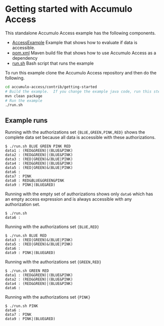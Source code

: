 <!--

    Licensed to the Apache Software Foundation (ASF) under one
    or more contributor license agreements.  See the NOTICE file
    distributed with this work for additional information
    regarding copyright ownership.  The ASF licenses this file
    to you under the Apache License, Version 2.0 (the
    "License"); you may not use this file except in compliance
    with the License.  You may obtain a copy of the License at

      https://www.apache.org/licenses/LICENSE-2.0

    Unless required by applicable law or agreed to in writing,
    software distributed under the License is distributed on an
    "AS IS" BASIS, WITHOUT WARRANTIES OR CONDITIONS OF ANY
    KIND, either express or implied.  See the License for the
    specific language governing permissions and limitations
    under the License.

-->

# Getting started with Accumulo Access

This standalone Accumulo Access example has the following components.

 * [AccessExample](src/main/java/gse/AccessExample.java) Example that shows how to evaluate if data is accessible.
 * [pom.xml](pom.xml) Maven build file that shows how to use Accumulo Access as a dependency
 * [run.sh](run.sh) Bash script that runs the example

To run this example clone the Accumulo Access repository and then do the following.

```bash
cd accumulo-access/contrib/getting-started
# Build the example.  If you change the example java code, run this step again.
mvn clean package
# Run the example
./run.sh
```

## Example runs

Running with the authorizations set `{BLUE,GREEN,PINK,RED}` shows the complete data set because all data is accessible with these authorizations.

```
$ ./run.sh BLUE GREEN PINK RED
data1 : (RED&GREEN)|(BLUE&PINK)
data2 : (RED&GREEN)|(BLUE&PINK)
data3 : (RED|GREEN)&(BLUE|PINK)
data4 : (RED&GREEN)|(BLUE&PINK)
data5 : (RED|GREEN)&(BLUE|PINK)
data6 : 
data7 : PINK
data8 : RED&BLUE&GREEN&PINK
data9 : PINK|(BLUE&RED)
```

Running with the empty set of authorizations shows only `data6` which has an empty access expression and is always accessible with any authorization set.

```
$ ./run.sh 
data6 : 
```

Running with the authorizations set `{BLUE,RED}`

```
$ ./run.sh BLUE RED
data3 : (RED|GREEN)&(BLUE|PINK)
data5 : (RED|GREEN)&(BLUE|PINK)
data6 : 
data9 : PINK|(BLUE&RED)
```

Running with the authorizations set `{GREEN,RED}`

```
$ ./run.sh GREEN RED
data1 : (RED&GREEN)|(BLUE&PINK)
data2 : (RED&GREEN)|(BLUE&PINK)
data4 : (RED&GREEN)|(BLUE&PINK)
data6 : 
```

Running with the authorizations set `{PINK}`

```
$ ./run.sh PINK
data6 : 
data7 : PINK
data9 : PINK|(BLUE&RED)
```



